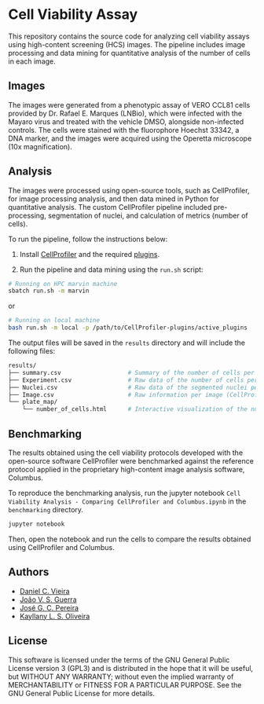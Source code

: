 # Cell Viability Assay

This repository contains the source code for analyzing cell viability assays using high-content screening (HCS) images. The pipeline includes image processing and data mining for quantitative analysis of the number of cells in each image.

## Images

The images were generated from a phenotypic assay of VERO CCL81 cells provided by Dr. Rafael E. Marques (LNBio), which were infected with the Mayaro virus and treated with the vehicle DMSO, alongside non-infected controls. The cells were stained with the fluorophore Hoechst 33342, a DNA marker, and the images were acquired using the Operetta microscope (10x magnification).

## Analysis

The images were processed using open-source tools, such as CellProfiler, for image processing analysis, and then data mined in Python for quantitative analysis. The custom CellProfiler pipeline included pre-processing, segmentation of nuclei, and calculation of metrics (number of cells).

To run the pipeline, follow the instructions below:

1. Install [CellProfiler](https://cellprofiler.org/releases/) and the required [plugins](https://github.com/cnpem/lnbio-bioimage-analysis/blob/main/cellprofiler/INSTALLATION.md#cellprofiler-plugins).

2. Run the pipeline and data mining using the `run.sh` script:

```bash
# Running on HPC marvin machine
sbatch run.sh -m marvin
```

or

```bash
# Running on local machine
bash run.sh -m local -p /path/to/CellProfiler-plugins/active_plugins
```

The output files will be saved in the `results` directory and will include the following files:

```bash
results/
├── summary.csv                   # Summary of the number of cells per well
├── Experiment.csv                # Raw data of the number of cells per image (CellProfiler output)
├── Nuclei.csv                    # Raw data of the segmented nuclei per image (CellProfiler output)
├── Image.csv                     # Raw information per image (CellProfiler output)
└── plate_map/
    └── number_of_cells.html      # Interactive visualization of the number of cells per well
```

## Benchmarking

The results obtained using the cell viability protocols developed with the open-source software CellProfiler were benchmarked against the reference protocol applied in the proprietary high-content image analysis software, Columbus.

To reproduce the benchmarking analysis, run the jupyter notebook `Cell Viability Analysis - Comparing CellProfiler and Columbus.ipynb` in the `benchmarking` directory.

```bash
jupyter notebook
```

Then, open the notebook and run the cells to compare the results obtained using CellProfiler and Columbus.

## Authors

- [Daniel C. Vieira](https://github.com/Daniel-debug-creator)
- [João V. S. Guerra](https://github.com/jvsguerra)
- [José G. C. Pereira](https://github.com/zgcarvalho)
- [Kayllany L. S. Oliveira](https://github.com/KayllanyLara)

## License

This software is licensed under the terms of the GNU General Public License version 3 (GPL3) and is distributed in the hope that it will be useful, but WITHOUT ANY WARRANTY; without even the implied warranty of MERCHANTABILITY or FITNESS FOR A PARTICULAR PURPOSE. See the GNU General Public License for more details.

